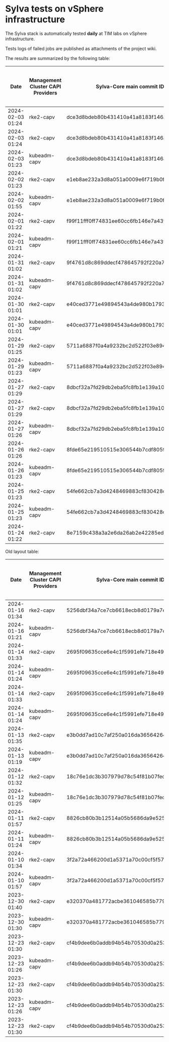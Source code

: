 # Sylva tests on vSphere infrastructure

The Sylva stack is automatically tested **daily** at TIM labs on vSphere infrastructure.

Tests logs of failed jobs are published as attachments of the project wiki.

The results are summarized by the following table:

| Date                      | Management Cluster CAPI Providers | Sylva-Core main commit ID        | Management cluster result                    | Workload cluster result              | Test logs (only for failed tests) |
|---------------------------|-----------------------------------|----------------------------------|----------------------------------------------|--------------------------------------|-----------------------------------|
|2024-02-03 01:24|rke2-capv|dce3d8bdeb80b431410a41a8183f146a0fd4ae24|:white_check_mark:|:white_check_mark:||
|2024-02-03 01:24|rke2-capv|dce3d8bdeb80b431410a41a8183f146a0fd4ae24|:white_check_mark:|:white_check_mark:||
|2024-02-03 01:23|kubeadm-capv|dce3d8bdeb80b431410a41a8183f146a0fd4ae24|:white_check_mark:|:white_check_mark:||
|2024-02-02 01:23|rke2-capv|e1eb8ae232a3d8a051a0009e6f719b0f928c882f|:white_check_mark:|:white_check_mark:|[link](https://gitlab.com/sylva-projects/sylva-core/-/wikis/uploads/62f476a89c637cf7c9a514309f2c4a22/capv-logs.gz)|
|2024-02-02 01:55|kubeadm-capv|e1eb8ae232a3d8a051a0009e6f719b0f928c882f|:x:|N/A|[link](https://gitlab.com/sylva-projects/sylva-core/-/wikis/uploads/62f476a89c637cf7c9a514309f2c4a22/capv-logs.gz)|
|2024-02-01 01:22|rke2-capv|f99f11fff0ff74831ee60cc6fb146e7a43fef885|:white_check_mark:|:x:||
|2024-02-01 01:21|kubeadm-capv|f99f11fff0ff74831ee60cc6fb146e7a43fef885|:white_check_mark:|:x:||
|2024-01-31 01:02|rke2-capv|9f4761d8c869ddecf478645792f220a7417fca65|:x:|N/A|[link](https://gitlab.com/sylva-projects/sylva-core/-/wikis/uploads/d06a59e9cbbd767b6097c9e6ef47d89a/capv-logs.gz)|
|2024-01-31 01:02|kubeadm-capv|9f4761d8c869ddecf478645792f220a7417fca65|:x:|N/A|[link](https://gitlab.com/sylva-projects/sylva-core/-/wikis/uploads/d06a59e9cbbd767b6097c9e6ef47d89a/capv-logs.gz)|
|2024-01-30 01:01|rke2-capv|e40ced3771e49894543a4de980b1793917ce7b77|:x:|N/A|[link](https://gitlab.com/sylva-projects/sylva-core/-/wikis/uploads/a2da3533608850cfd8d4eb7477c05830/capv-logs.gz)|
|2024-01-30 01:01|kubeadm-capv|e40ced3771e49894543a4de980b1793917ce7b77|:x:|N/A|[link](https://gitlab.com/sylva-projects/sylva-core/-/wikis/uploads/a2da3533608850cfd8d4eb7477c05830/capv-logs.gz)|
|2024-01-29 01:25|rke2-capv|5711a6887f0a4a9232bc2d522f03e89478f17535|:white_check_mark:|:white_check_mark:||
|2024-01-29 01:23|kubeadm-capv|5711a6887f0a4a9232bc2d522f03e89478f17535|:white_check_mark:|:white_check_mark:||
|2024-01-27 01:29|rke2-capv|8dbcf32a7fd29db2eba5fc8fb1e139a1070144b0|:white_check_mark:|:white_check_mark:||
|2024-01-27 01:29|rke2-capv|8dbcf32a7fd29db2eba5fc8fb1e139a1070144b0|:white_check_mark:|:white_check_mark:||
|2024-01-27 01:26|kubeadm-capv|8dbcf32a7fd29db2eba5fc8fb1e139a1070144b0|:white_check_mark:|:white_check_mark:||
|2024-01-26 01:26|rke2-capv|8fde65e219510515e306544b7cdf8059833dad5f|:white_check_mark:|:white_check_mark:||
|2024-01-26 01:23|kubeadm-capv|8fde65e219510515e306544b7cdf8059833dad5f|:white_check_mark:|:white_check_mark:||
|2024-01-25 01:23|rke2-capv|54fe662cb7a3d4248469883cf830428c490070b4|:white_check_mark:|:white_check_mark:||
|2024-01-25 01:23|kubeadm-capv|54fe662cb7a3d4248469883cf830428c490070b4|:white_check_mark:|:white_check_mark:||
|2024-01-24 01:22|rke2-capv|8e7159c438a3a2e6da26ab2e42285ed4546c8a7a|:white_check_mark:|:white_check_mark:||

Old layout table:

| Date                      | Management Cluster CAPI Providers | Sylva-Core main commit ID        | Result                                       | Test logs (only for failed tests) |
|---------------------------|-----------------------------------|----------------------------------|----------------------------------------------|-----------------------------------|
|2024-01-16 01:34|rke2-capv|5256dbf34a7ce7cb6618ecb8d0179a7eae5fbd46|:white_check_mark: success||
|2024-01-16 01:21|kubeadm-capv|5256dbf34a7ce7cb6618ecb8d0179a7eae5fbd46|:white_check_mark: success||
|2024-01-14 01:33|rke2-capv|2695f09635cce6e4c1f5991efe718e497702f32b|:white_check_mark: success||
|2024-01-14 01:24|kubeadm-capv|2695f09635cce6e4c1f5991efe718e497702f32b|:white_check_mark: success||
|2024-01-14 01:33|rke2-capv|2695f09635cce6e4c1f5991efe718e497702f32b|:white_check_mark: success||
|2024-01-14 01:24|kubeadm-capv|2695f09635cce6e4c1f5991efe718e497702f32b|:white_check_mark: success||
|2024-01-13 01:35|rke2-capv|e3b0dd7ad10c7af250a016da36564264287586bf|:white_check_mark: success||
|2024-01-13 01:19|kubeadm-capv|e3b0dd7ad10c7af250a016da36564264287586bf|:white_check_mark: success||
|2024-01-12 01:32|rke2-capv|18c76e1dc3b307979d78c54f81b07fec0d80d511|:white_check_mark: success||
|2024-01-12 01:25|kubeadm-capv|18c76e1dc3b307979d78c54f81b07fec0d80d511|:white_check_mark: success||
|2024-01-11 01:57|rke2-capv|8826cb80b3b12514a05b5686da9e52505c577704|:x: failed|[link](https://gitlab.com/sylva-projects/sylva-core/-/wikis/uploads/f8332c73b645753fb674c6ec8d7eeabf/capv-logs.gz)|
|2024-01-11 01:24|kubeadm-capv|8826cb80b3b12514a05b5686da9e52505c577704|:white_check_mark: success||
|2024-01-10 01:34|rke2-capv|3f2a72a466200d1a5371a70c00cf5f57d35b73fe|:white_check_mark: success||
|2024-01-10 01:57|kubeadm-capv|3f2a72a466200d1a5371a70c00cf5f57d35b73fe|:x: failed|[link](https://gitlab.com/sylva-projects/sylva-core/-/wikis/uploads/8138bd7fc116d62d656f66aab4c677ac/capv-logs.gz)|
|2023-12-30 01:40|rke2-capv|e320370a481772acbe361046585b779bc4c772fe|:x: failed|[link](https://gitlab.com/sylva-projects/sylva-core/-/wikis/uploads/17d4ffbdc8036903ad000196987782ea/capv-logs.gz)|
|2023-12-30 01:30|kubeadm-capv|e320370a481772acbe361046585b779bc4c772fe|:x: failed|[link](https://gitlab.com/sylva-projects/sylva-core/-/wikis/uploads/17d4ffbdc8036903ad000196987782ea/capv-logs.gz)|
|2023-12-23 01:30|rke2-capv|cf4b9dee6b0addb94b54b70530d0a25365ba937e|:x: failed|[link](https://gitlab.com/sylva-projects/sylva-core/-/wikis/uploads/758ab1ecc725e797a06261c62cc77788/capv-logs.gz)|
|2023-12-23 01:26|kubeadm-capv|cf4b9dee6b0addb94b54b70530d0a25365ba937e|:white_check_mark: success||
|2023-12-23 01:30|rke2-capv|cf4b9dee6b0addb94b54b70530d0a25365ba937e|:x: failed|[link](https://gitlab.com/sylva-projects/sylva-core/-/wikis/uploads/d3bb7c8c3be36d81a9f9930f81189f56/capv-logs.gz)|
|2023-12-23 01:26|kubeadm-capv|cf4b9dee6b0addb94b54b70530d0a25365ba937e|:white_check_mark: success||
|2023-12-23 01:30|rke2-capv|cf4b9dee6b0addb94b54b70530d0a25365ba937e|:x: failed|[link](https://gitlab.com/sylva-projects/sylva-core/-/wikis/uploads/6e58c059b348d378ad25155a7f3ed1c8/capv-logs.gz)|

